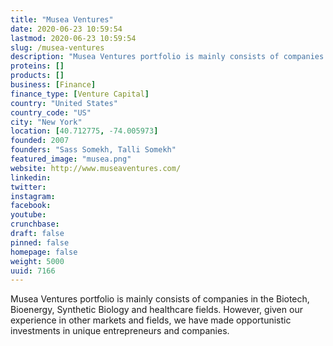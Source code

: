 ```yaml
---
title: "Musea Ventures"
date: 2020-06-23 10:59:54
lastmod: 2020-06-23 10:59:54
slug: /musea-ventures
description: "Musea Ventures portfolio is mainly consists of companies in the Biotech, Bioenergy, Synthetic Biology and healthcare fields. However, given our experience in other markets and fields, we have made opportunistic investments in unique entrepreneurs and companies."
proteins: []
products: []
business: [Finance]
finance_type: [Venture Capital]
country: "United States"
country_code: "US"
city: "New York"
location: [40.712775, -74.005973]
founded: 2007
founders: "Sass Somekh, Talli Somekh"
featured_image: "musea.png"
website: http://www.museaventures.com/
linkedin: 
twitter: 
instagram: 
facebook: 
youtube: 
crunchbase: 
draft: false
pinned: false
homepage: false
weight: 5000
uuid: 7166
---
```

Musea Ventures portfolio is mainly consists of companies in the Biotech, Bioenergy, Synthetic Biology and healthcare fields. However, given our experience in other markets and fields, we have made opportunistic investments in unique entrepreneurs and companies.
